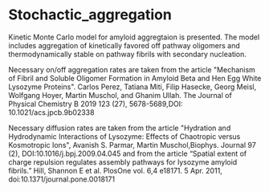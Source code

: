 # Stochactic_aggregation
Kinetic Monte Carlo model for amyloid aggregtaion is presented. The model includes aggregation of kinetically favored off pathway oligomers and thermodynamically stable on pathway fibrils with secondary nucleation.

Necessary on/off aggregation rates are taken from the article "Mechanism of Fibril and Soluble Oligomer Formation in Amyloid Beta and Hen Egg White Lysozyme Proteins". Carlos Perez, Tatiana Miti, Filip Hasecke, Georg Meisl, Wolfgang Hoyer, Martin Muschol, and Ghanim Ullah. The Journal of Physical Chemistry B 2019 123 (27), 5678-5689,DOI: 10.1021/acs.jpcb.9b02338

Necessary diffusion rates are taken from the article "Hydration and Hydrodynamic Interactions of Lysozyme: Effects of Chaotropic versus Kosmotropic Ions", Avanish S. Parmar, Martin Muschol,Biophys. Journal 97 (2), DOI:10.1016/j.bpj.2009.04.045
and from the article “Spatial extent of charge repulsion regulates assembly pathways for lysozyme amyloid fibrils.” Hill, Shannon E et al. PlosOne vol. 6,4 e18171. 5 Apr. 2011, doi:10.1371/journal.pone.0018171
